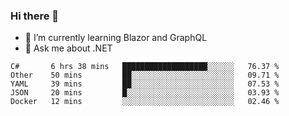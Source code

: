 ### Hi there 👋

- 🌱 I’m currently learning Blazor and GraphQL
- 💬 Ask me about .NET

<!--START_SECTION:waka-->
```text
C#       6 hrs 38 mins   ███████████████████░░░░░░   76.37 %
Other    50 mins         ██░░░░░░░░░░░░░░░░░░░░░░░   09.71 %
YAML     39 mins         ██░░░░░░░░░░░░░░░░░░░░░░░   07.53 %
JSON     20 mins         █░░░░░░░░░░░░░░░░░░░░░░░░   03.93 %
Docker   12 mins         ░░░░░░░░░░░░░░░░░░░░░░░░░   02.46 %
```
<!--END_SECTION:waka-->